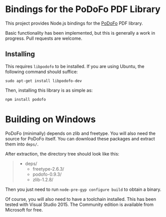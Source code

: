 # Bindings for the PoDoFo PDF Library

This project provides Node.js bindings for the [PoDoFo](http://podofo.sourceforge.net/)
PDF library.

Basic functionality has been implemented, but this is generally a work in
progress. Pull requests are welcome.

## Installing

This requires `libpodofo` to be installed. If you are using Ubuntu, the
following command should suffice:

    sudo apt-get install libpodofo-dev

Then, installing this library is as simple as:

    npm install podofo

# Building on Windows

PoDoFo (minimally) depends on zlib and freetype. You will also need the source
for PoDoFo itself. You can download these packages and extract them into `deps/`.

After extraction, the directory tree should look like this:

> - deps/
>   - freetype-2.6.3/
>   - podofo-0.9.3/
>   - zlib-1.2.8/

Then you just need to run `node-pre-gyp configure build` to obtain a binary.

Of course, you will also need to have a toolchain installed. This has been tested
with Visual Studio 2015. The Community edition is available from Microsoft for
free.
